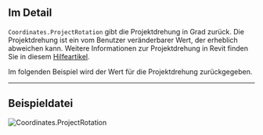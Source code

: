 ## Im Detail
`Coordinates.ProjectRotation` gibt die Projektdrehung in Grad zurück. Die Projektdrehung ist ein vom Benutzer veränderbarer Wert, der erheblich abweichen kann. Weitere Informationen zur Projektdrehung in Revit finden Sie in diesem [Hilfeartikel](https://help.autodesk.com/view/RVT/2025/DEU/?guid=GUID-C240FF71-D7D4-42C0-981C-4931C7A5E50C).

Im folgenden Beispiel wird der Wert für die Projektdrehung zurückgegeben.

___
## Beispieldatei

![Coordinates.ProjectRotation](./Revit.Elements.Coordinates.ProjectRotation_img.jpg)
